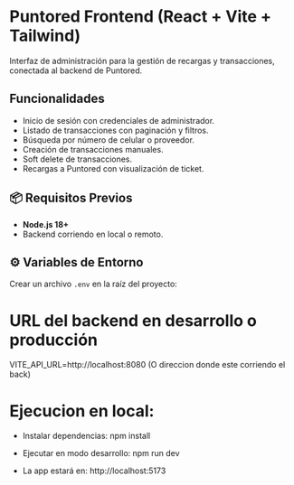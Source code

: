 # Puntored Frontend (React + Vite + Tailwind)

Interfaz de administración para la gestión de recargas y transacciones, conectada al backend de Puntored.

## Funcionalidades

- Inicio de sesión con credenciales de administrador.
- Listado de transacciones con paginación y filtros.
- Búsqueda por número de celular o proveedor.
- Creación de transacciones manuales.
- Soft delete de transacciones.
- Recargas a Puntored con visualización de ticket.

## 📦 Requisitos Previos

- **Node.js 18+**
- Backend corriendo en local o remoto.

## ⚙️ Variables de Entorno

Crear un archivo `.env` en la raíz del proyecto:

# URL del backend en desarrollo o producción
VITE_API_URL=http://localhost:8080 (O direccion donde este corriendo el back)

# Ejecucion en local:
- Instalar dependencias:
npm install

- Ejecutar en modo desarrollo:
npm run dev

- La app estará en:
http://localhost:5173

